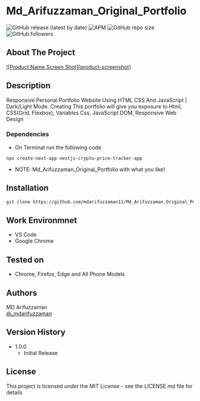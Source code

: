 # Md_Arifuzzaman_Original_Portfolio

![GitHub release (latest by date)](https://img.shields.io/github/v/release/mdarifuzzaman11/nextjs-crypto-price-tracker-app?style=for-the-badge) 
![APM](https://img.shields.io/apm/l/test?style=for-the-badge)
![GitHub repo size](https://img.shields.io/github/repo-size/mdarifuzzaman11/nextjs-crypto-price-tracker-app?style=for-the-badge)
![GitHub followers](https://img.shields.io/github/followers/mdarifuzzaman11?style=for-the-badge)


<!-- ABOUT THE PROJECT -->
## About The Project

[![Product Name Screen Shot][product-screenshot]](https://example.com)

## Description

Responsive Personal Portfolio Website Using HTML CSS And JavaScript | Dark/Light Mode. Creating This portfolio will give you exposure to Html, CSS(Grid, Flexbox), Variables Css, JavaScript DOM, Responsive Web Design 


### Dependencies

* On Terminal run the following code
```
npx create-next-app nextjs-crypto-price-tracker-app
```
* NOTE: Md_Arifuzzaman_Original_Portfolio with what you like!


## Installation

```bash
git clone https://github.com/mdarifuzzaman11/Md_Arifuzzaman_Original_Portfolio
```

## Work Environmnet
* VS Code
* Google Chrome 

## Tested on
* Chrome, Firefox, Edge and All Phone Models 

## Authors
MD Arifuzzaman 
<br />
[@_mdarifuzzaman](https://instagram.com/_mdarifuzzaman)

## Version History

* 1.0.0
    * Initial Release

## License

This project is licensed under the MIT License - see the LICENSE.md file for details
